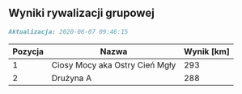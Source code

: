 ## Wyniki rywalizacji grupowej

```markdown
Aktualizacja: 2020-06-07 09:46:15
```

Pozycja | Nazwa | Wynik [km] |
------------ | -------------  | -------------
 1 |Ciosy Mocy aka Ostry Cień Mgły | 293 
 2 |Drużyna A | 288